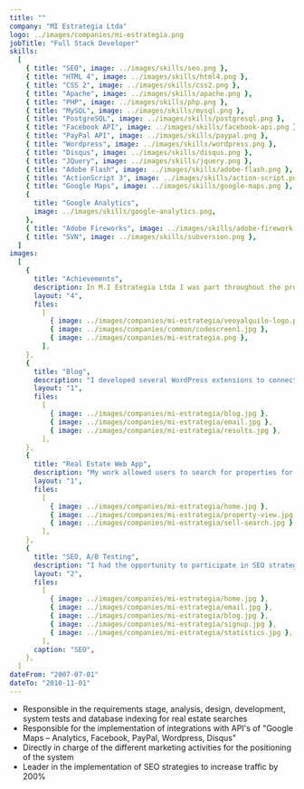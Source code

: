 ```yaml
---
title: ""
company: "MI Estrategia Ltda"
logo: ../images/companies/mi-estrategia.png
jobTitle: "Full Stack Developer"
skills:
  [
    { title: "SEO", image: ../images/skills/seo.png },
    { title: "HTML 4", image: ../images/skills/html4.png },
    { title: "CSS 2", image: ../images/skills/css2.png },
    { title: "Apache", image: ../images/skills/apache.png },
    { title: "PHP", image: ../images/skills/php.png },
    { title: "MySQL", image: ../images/skills/mysql.png },
    { title: "PostgreSQL", image: ../images/skills/postgresql.png },
    { title: "Facebook API", image: ../images/skills/facebook-api.png },
    { title: "PayPal API", image: ../images/skills/paypal.png },
    { title: "Wordpress", image: ../images/skills/wordpress.png },
    { title: "Disqus", image: ../images/skills/disqus.png },
    { title: "JQuery", image: ../images/skills/jquery.png },
    { title: "Adobe Flash", image: ../images/skills/adobe-flash.png },
    { title: "ActionScript 3", image: ../images/skills/action-script.png },
    { title: "Google Maps", image: ../images/skills/google-maps.png },
    {
      title: "Google Analytics",
      image: ../images/skills/google-analytics.png,
    },
    { title: "Adobe Fireworks", image: ../images/skills/adobe-firework.png },
    { title: "SVN", image: ../images/skills/subversion.png },
  ]
images:
  [
    {
      title: "Achievements",
      description: In M.I Estrategia Ltda I was part throughout the process of creating the real estate web App.",
      layout: "4",
      files:
        [
          { image: ../images/companies/mi-estrategia/veoyalquilo-logo.png },
          { image: ../images/companies/common/codescreen1.jpg },
          { image: ../images/companies/mi-estrategia.png },
        ],
    },
    {
      title: "Blog",
      description: "I developed several WordPress extensions to connect information from the web App to the company blog.",
      layout: "1",
      files:
        [
          { image: ../images/companies/mi-estrategia/blog.jpg },
          { image: ../images/companies/mi-estrategia/email.jpg },
          { image: ../images/companies/mi-estrategia/results.jpg },
        ],
    },
    {
      title: "Real Estate Web App",
      description: "My work allowed users to search for properties for sale, rent, shared rent, the entire development was done in PHP, jQuery, and PostgreSQL and allows advertisers to share the content of the web App on their Facebook accounts.",
      layout: "1",
      files:
        [
          { image: ../images/companies/mi-estrategia/home.jpg },
          { image: ../images/companies/mi-estrategia/property-view.jpg },
          { image: ../images/companies/mi-estrategia/sell-search.jpg },
        ],
    },
    {
      title: "SEO, A/B Testing",
      description: "I had the opportunity to participate in SEO strategies for the positioning of the web App, and in the implementation of A/B Test on new features.",
      layout: "2",
      files:
        [
          { image: ../images/companies/mi-estrategia/home.jpg },
          { image: ../images/companies/mi-estrategia/email.jpg },
          { image: ../images/companies/mi-estrategia/blog.jpg },
          { image: ../images/companies/mi-estrategia/signup.jpg },
          { image: ../images/companies/mi-estrategia/statistics.jpg },
        ],
      caption: "SEO",
    },
  ]
dateFrom: "2007-07-01"
dateTo: "2010-11-01"
---
```


- Responsible in the requirements stage, analysis, design, development, system tests and database indexing for real estate searches
- Responsible for the implementation of integrations with API's of "Google Maps – Analytics, Facebook, PayPal, Wordpress, Disqus"
- Directly in charge of the different marketing activities for the positioning of the system
- Leader in the implementation of SEO strategies to increase traffic by 200%
